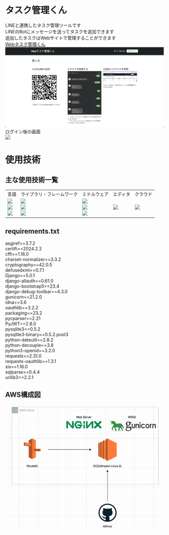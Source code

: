 
# タスク管理くん

LINEと連携したタスク管理ツールです<br>
LINEのBotにメッセージを送ってタスクを追加できます<br>
追加したタスクはWebサイトで管理することができます<br>
<a href="https://mi8150jo.com">Webタスク管理くん</a>
![](webscreen.png)
<br>
ログイン後の画面<br>
![](webcreenlogin.png)

# 使用技術

## 主な使用技術一覧
<table>
    <!-- ヘッダ -->
    <tr>
        <td>言語</td>
        <td>ライブラリ・フレームワーク</td>
        <td>ミドルウェア</td>
        <td>エディタ</td>
        <td>クラウド</td>
    </tr>
    <!-- ボディ -->
    <tr>
    <!-- 言語 -->
        <td>
            <img src="https://img.shields.io/badge/-Python-F9DC3E.svg?logo=python&style=flat">
            <br>
            <img src="https://img.shields.io/badge/-CSS3-1572B6.svg?logo=css3&style=flat">
            <br>
            <img src="https://img.shields.io/badge/-HTML5-333.svg?logo=html5&style=flat">
        </td>
    <!-- ライブラリ・フレームワーク -->
        <td>
            <img src="https://img.shields.io/badge/-Django-092E20.svg?logo=django&style=flat">
            <br>
            <img src="https://img.shields.io/badge/-DjangoAllauth-092E20.svg?logo=django&style=flat">
            <br>
            <img src="https://img.shields.io/badge/-Bootstrap-563D7C.svg?logo=bootstrap&style=flat">
            <br>
        </td>
    <!-- ミドルウェア -->
        <td>
            <img src="https://img.shields.io/badge/-Nginx-269539.svg?logo=nginx&style=flat">
            <br>
            <img src="https://img.shields.io/badge/Sqlite3-%2307405e.svg?logo=sqlite&style=flat">
            <br>
            <img src="https://img.shields.io/badge/-Gunicorn-199848.svg?logo=gunicorn&style=flat">
        </td>
    <!-- エディタ -->
        <td>
            <img src="https://img.shields.io/badge/-Visual%20Studio%20Code-007ACC.svg?logo=visual-studio-code&style=flat">
        </td>
    <!-- クラウド -->
        <td>
            <img src="https://img.shields.io/badge/-Amazon%20aws-232F3E.svg?logo=amazon-aws&style=flat">
        </td>
    </tr>
  </table>

## requirements.txt
asgiref==3.7.2<br>
certifi==2024.2.2<br>
cffi==1.16.0<br>
charset-normalizer==3.3.2<br>
cryptography==42.0.5<br>
defusedxml==0.7.1<br>
Django==5.0.1<br>
django-allauth==0.61.0<br>
django-bootstrap5==23.4<br>
django-debug-toolbar==4.3.0<br>
gunicorn==21.2.0<br>
idna==3.6<br>
oauthlib==3.2.2<br>
packaging==23.2<br>
pycparser==2.21<br>
PyJWT==2.8.0<br>
pysqlite3==0.5.2<br>
pysqlite3-binary==0.5.2.post3<br>
python-dateutil==2.8.2<br>
python-decouple==3.8<br>
python3-openid==3.2.0<br>
requests==2.31.0<br>
requests-oauthlib==1.3.1<br>
six==1.16.0<br>
sqlparse==0.4.4<br>
urllib3==2.2.1<br>

## AWS構成図
![](aws.png)
